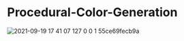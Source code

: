 # Procedural-Color-Generation
![2021-09-19 17 41 07 127 0 0 1 55ce69fecb9a](https://user-images.githubusercontent.com/8512868/133933683-400b6656-5890-4dce-8351-d73b3e61144d.jpg)
